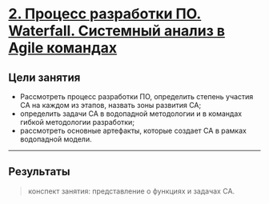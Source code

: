 # [2. Процесс разработки ПО. Waterfall. Системный анализ в Agile командах](https://otus.ru/learning/187922/#)

## Цели занятия

- Рассмотреть процесс разработки ПО, определить степень участия СА на каждом из этапов, назвать зоны развития СА;  
- определить задачи СА в водопадной методологии и в командах гибкой методологии разработки;  
- рассмотреть основные артефакты, которые создает СА в рамках водопадной модели.

---

## Результаты

> 
> конспект занятия: представление о функциях и задачах СА.
> 

